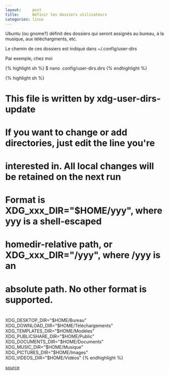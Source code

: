 ```yaml
---
layout:     post
title:      Définir les dossiers utilisateurs
categories: linux
---
```


Ubuntu (ou gnome?) définit des dossiers qui seront assignés au bureau, à la musique, aux téléchargments, etc.

Le chemin de ces dossiers est indiqué dans ~/.config/user-dirs

Par exemple, chez moi

{% highlight sh %}
$ nano .config/user-dirs.dirs
{% endhighlight %}

{% highlight sh %}
# This file is written by xdg-user-dirs-update
# If you want to change or add directories, just edit the line you're
# interested in. All local changes will be retained on the next run
# Format is XDG_xxx_DIR="$HOME/yyy", where yyy is a shell-escaped
# homedir-relative path, or XDG_xxx_DIR="/yyy", where /yyy is an
# absolute path. No other format is supported.
#
XDG_DESKTOP_DIR="$HOME/Bureau"
XDG_DOWNLOAD_DIR="$HOME/Téléchargements"
XDG_TEMPLATES_DIR="$HOME/Modèles"
XDG_PUBLICSHARE_DIR="$HOME/Public"
XDG_DOCUMENTS_DIR="$HOME/Documents"
XDG_MUSIC_DIR="$HOME/Musique"
XDG_PICTURES_DIR="$HOME/Images"
XDG_VIDEOS_DIR="$HOME/Vidéos"
{% endhighlight %}


[source](http://www.howtogeek.com/howto/17752/use-any-folder-for-your-ubuntu-desktop-even-a-dropbox-folder/)
